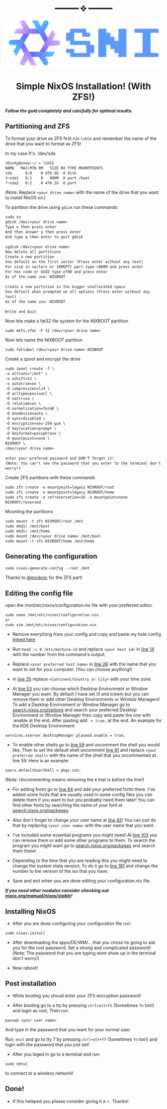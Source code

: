 <h2 align="center"> ━━━━━━  ❖  ━━━━━━ </h2>

![SNI](https://github.com/Cute-Ducky/SNI/blob/main/images/SNI-logo.PNG)

<h1 align="center">Simple NixOS Installation! (With ZFS!)</h1>
<p>
</p>

***Follow the guid completely and carefully for optimal results.***

Partitioning and ZFS
--------------------
To format your drive as ZFS first run `lsblk` and remember the name of the drive that you want to format as ZFS!

In my case It's: /dev/sda 
```
cDucky@snow:~/ > lsblk
NAME   MAJ:MIN RM   SIZE RO TYPE MOUNTPOINTS
sda      8:0    0 476.9G  0 disk
├─sda1   8:1    0   800M  0 part /boot
└─sda2   8:2    0 476.2G  0 part
```
(Note: Replace `<your drive name>` with the name of the drive that you want to install NixOS on.)

To partition the drive using `gdisk` run these commands: 
```
sudo su
gdisk /dev/<your drive name>
Type o then press enter
And then answer y then press enter
And type q then enter to quit gdisk

cgdisk /dev/<your drive name>
Now delete all partitions
Create a new partition
Use default on the first sector (Press enter without any text)
For size in sectors or {KMGPT} part type +800M and press enter
For hex code or GUID type ef00 and press enter
As of the name use: NIXBOOT

Create a new partition in the bigger unallocated space
Use default when prompted on all options (Press enter without any text)
As of the name use: NIXROOT

Write and Quit
```

Now lets make a fat32 file system for the NIXBOOT partition
```
sudo mkfs.vfat -F 32 /dev/<your drive name>
```
Now lets name the NIXBOOT partition
```
sudo fatlabel /dev/<your drive name> NIXBOOT
```

Create a zpool and encrypt the drive
```
sudo zpool create -f \
-o altroot="/mnt" \
-o ashift=12 \
-o autotrim=on \
-O compression=lz4 \
-O acltype=posixacl \
-O xattr=sa \
-O relatime=on \
-O normalization=formD \
-O dnodesize=auto \
-O sync=disabled \
-O encryption=aes-256-gcm \
-O keylocation=prompt \
-O keyformat=passphrase \
-O mountpoint=none \
NIXROOT \
/dev/<your drive name>

enter your prefered password and DON'T forget it!
(Note: You can't see the password that you enter to the terminal don't worry!)
```
  
Create ZFS partitions with these commands
```
sudo zfs create -o mountpoint=legacy NIXROOT/root
sudo zfs create -o mountpoint=legacy NIXROOT/home
sudo zfs create -o refreservation=1G -o mountpoint=none NIXROOT/reserved
```
  
Mounting the partitions
```
sudo mount -t zfs NIXROOT/root /mnt
sudo mkdir /mnt/boot
sudo mkdir /mnt/home
sudo mount /dev/<your drive name> /mnt/boot
sudo mount -t zfs NIXROOT/home /mnt/home
```
  
Generating the configuration
----------------------------
```
sudo nixos-generate-config --root /mnt
```
Thanks to [@mcdonc](https://github.com/mcdonc) for the ZFS part!


Editing the config file
-----------------------

open the /mnt/etc/nixos/configuration.nix file with your preferred editor.
```
sudo nano /mnt/etc/nixos/configuration.nix
or
sudo vim /mnt/etc/nixos/configuration.nix
```


- Remove everything from your config and copy and paste my hole config [linked here](https://github.com/Cute-Ducky/SNI/blob/main/configuration.nix)


- Run ` head -c 8 /etc/machine-id ` and replace `<your host id>` in [line 14](https://github.com/Cute-Ducky/SNI/blob/main/configuration.nix#L14) with the number from the command's output.


- Replace `<your preferred host name>` in [line 26](https://github.com/Cute-Ducky/SNI/blob/main/configuration.nix#L26) with the name that you want to set for your computer. (You can choose anything!)
  
  
- In [line 35](https://github.com/Cute-Ducky/SNI/blob/main/configuration.nix#L35) replace `<Continent/Country or City>` with your time zone.
  
  
- At [line 53](https://github.com/Cute-Ducky/SNI/blob/main/configuration.nix#L53) you can choose which Desktop Environment or Window Manager you want. By default I have set i3 and icewm but you can remove them or add other Desktop Environments or Window Managers!
To add a Desktop Environment or Window Manager go to [search.nixos.org/options](search.nixos.org/options) and search your preferred Desktop Environment or Window Manager then copy and paste the one with .enable at the end. After pasting add ` = true;` at the end.
An example for the KDE Desktop Environment:
```
services.xserver.desktopManager.plasma5.enable = true;
```
  

- To enable other shells go to [line 59](https://github.com/Cute-Ducky/SNI/blob/main/configuration.nix#L59) and uncomment the shell you would like, Then to set the default shell uncomment [line 91](https://github.com/Cute-Ducky/SNI/blob/main/configuration.nix#L91) and replace `<your preferred shell>` with the name of the shell that you uncommented at line 59.
Here is an example:
```
users.defaultUserShell = pkgs.zsh;
```
(Note: Uncommenting means removing the `#` that is before the line!)


- For adding fonts go to [line 64](https://github.com/Cute-Ducky/SNI/blob/main/configuration.nix#L64) and add your preferred fonts there. I've added some fonts that are usually used in some config files you can delete them if you want to but you probably need them later! 
You can find other fonts by searching the name of your font at [search.nixos.org/packages](search.nixos.org/packages).


- Also don't forget to change your user name at [line 92](https://github.com/Cute-Ducky/SNI/blob/main/configuration.nix#L92)! You can just do that by replacing `<your user name>` with the user name that you want.


- I've included some essential programs you might need! At [line 103](https://github.com/Cute-Ducky/SNI/blob/main/configuration.nix#L103) you can remove them or add some other programs to them. To search the program you might want go to [search.nixos.org/packages](search.nixos.org/packages) and search them there!


- Depending to the time that you are reading this you might need to change the system state version, To do it go to [line 181](https://github.com/Cute-Ducky/SNI/blob/main/configuration.nix#L181) and change the number to the version of the iso that you have.


- Save and exit when you are done editing your configuration.nix file.


***If you need other modules consider checking out [nixos.org/manual/nixos/stable](nixos.org/manual/nixos/stable)!***


Installing NixOS
----------------
- After you are done configuring your configuration file run:

```
sudo nixos-install
```

- After downloading the apps/DE/WM/... that you chose its going to ask you for the root password. Set a strong and complicated password! 
(Note: The password that you are typing wont show up in the terminal don't worry!)

- Now reboot!

Post installation
-----------------
- While booting you shoud enter your ZFS encryption password!

- After booting go to a tty by pressing `ctrl+alt+f1` (Sometimes `fn` too!) and login as root, Then run:

```
passwd <your user name>
```

And type in the password that you want for your normal user.

Run: `exit` and go to tty 7 by pressing `ctrl+alt+f7` (Sometimes `fn` too!) and login with the password that you just set!

- After you loged in go to a terminal and run:

```
sudo nmtui
```

to connect to a wireless network!

Done!
-----
- If this heleped you please consider giving it a ⭐️. Thanks!
